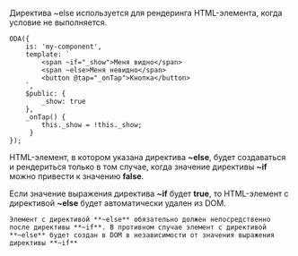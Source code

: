 Директива ~else используется для рендеринга HTML-элемента, когда условие не выполняется.

```javascript_run_edit_[my-component.js]
ODA({
    is: 'my-component',
    template: `
        <span ~if="_show">Меня видно</span>
        <span ~else>Меня невидно</span>
        <button @tap="_onTap">Кнопка</button>
    `,
    $public: {
        _show: true
    },
    _onTap() {
        this._show = !this._show;
     }
});
```

HTML-элемент, в котором указана директива **~else**, будет создаваться и рендериться только в том случае, когда значение директивы **~if** можно привести к значению **false**.

Если значение выражения директива **~if** будет **true**, то HTML-элемент с директивой **~else** будет автоматически удален из DOM.

```warning_md
Элемент с директивой **~else** обязательно должен непосредственно после директивы **~if**. В противном случае элемент с директивой **~else** будет создан в DOM в независимости от значения выражения директивы **~if**
```
